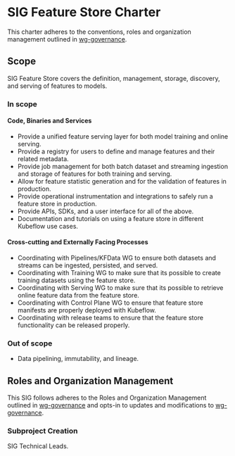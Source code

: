 # SIG Feature Store Charter

This charter adheres to the conventions, roles and organization management outlined in [wg-governance].

## Scope

SIG Feature Store covers the definition, management, storage, discovery, and serving of features to models.

### In scope

#### Code, Binaries and Services

- Provide a unified feature serving layer for both model training and online serving.
- Provide a registry for users to define and manage features and their related metadata.
- Provide job management for both batch dataset and streaming ingestion and storage of features for both training and serving.
- Allow for feature statistic generation and for the validation of features in production.
- Provide operational instrumentation and integrations to safely run a feature store in production.
- Provide APIs, SDKs, and a user interface for all of the above.
- Documentation and tutorials on using a feature store in different Kubeflow use cases.

#### Cross-cutting and Externally Facing Processes

- Coordinating with Pipelines/KFData WG to ensure both datasets and streams can be ingested, persisted, and served.
- Coordinating with Training WG to make sure that its possible to create training datasets using the feature store.
- Coordinating with Serving WG to make sure that its possible to retrieve online feature data from the feature store.
- Coordinating with Control Plane WG to ensure that feature store manifests are properly deployed with Kubeflow.
- Coordinating with release teams to ensure that the feature store functionality can be released properly.

### Out of scope

- Data pipelining, immutability, and lineage.

## Roles and Organization Management

This SIG follows adheres to the Roles and Organization Management outlined in [wg-governance]
and opts-in to updates and modifications to [wg-governance].

### Subproject Creation

SIG Technical Leads.

[wg-governance]: ../wgs/wg-governance.md